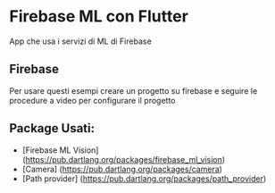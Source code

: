 # Firebase ML con Flutter

App che usa i servizi di ML di Firebase

## Firebase 
Per usare questi esempi creare un progetto su firebase e seguire le procedure a video per configurare il progetto

## Package Usati:
-  [Firebase ML Vision] (https://pub.dartlang.org/packages/firebase_ml_vision)
-  [Camera] (https://pub.dartlang.org/packages/camera)
-  [Path provider] (https://pub.dartlang.org/packages/path_provider)